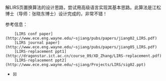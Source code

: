 解LIRS页置换算法的设计思路，尝试用高级语言实现其基本思路。此算法是江松博士（导师：张晓东博士）设计完成的，非常不错！

参考信息：
```
    [LIRS conf paper](http://www.ece.eng.wayne.edu/~sjiang/pubs/papers/jiang02_LIRS.pdf)
    [LIRS journal paper](http://www.ece.eng.wayne.edu/~sjiang/pubs/papers/jiang05_LIRS.pdf)
    [LIRS-replacement ppt1](http://dragonstar.ict.ac.cn/course_09/XD_Zhang/LIRS-replacement.pdf)
    [LIRS-replacement ppt2](http://www.ece.eng.wayne.edu/~sjiang/Projects/LIRS/sig02.ppt)
```
- [x]  

